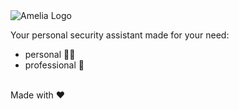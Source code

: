 <picture>
  <source media="(prefers-color-scheme: dark)" srcset="https://raw.githubusercontent.com/Cyber-Dream-Amelia/.github/main/logo-white.svg">
  <source media="(prefers-color-scheme: light)" srcset="https://raw.githubusercontent.com/Cyber-Dream-Amelia/.github/main/logo-dark.svg">
  <img alt="Amelia Logo">
</picture><br>

Your personal security assistant made for your need:

- personal 👩‍💻
- professional 💼 

<br>
Made with ❤️ 